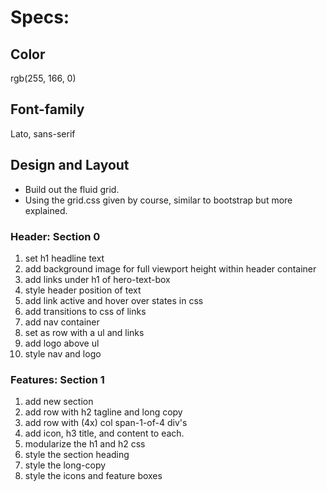 Specs:
======

Color
-----

rgb(255, 166, 0)

Font-family
-----------

Lato, sans-serif

Design and Layout
-----------------

-	Build out the fluid grid.
-	Using the grid.css given by course, similar to bootstrap but more explained.

### Header: Section 0

1.	set h1 headline text
2.	add background image for full viewport height within header container
3.	add links under h1 of hero-text-box
4.	style header position of text
5.	add link active and hover over states in css
6.	add transitions to css of links
7.	add nav container
8.	set as row with a ul and links
9.	add logo above ul
10.	style nav and logo

### Features: Section 1

1. add new section
2. add row with h2 tagline and long copy
3. add row with (4x) col span-1-of-4 div's
4. add icon, h3 title, and content to each.
5. modularize the h1 and h2 css
6. style the section heading
7. style the long-copy
8. style the icons and feature boxes















